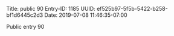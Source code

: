 Title: public 90
Entry-ID: 1185
UUID: ef525b97-5f5b-5422-b258-bf1d6445c2d3
Date: 2019-07-08 11:46:35-07:00

Public entry 90
